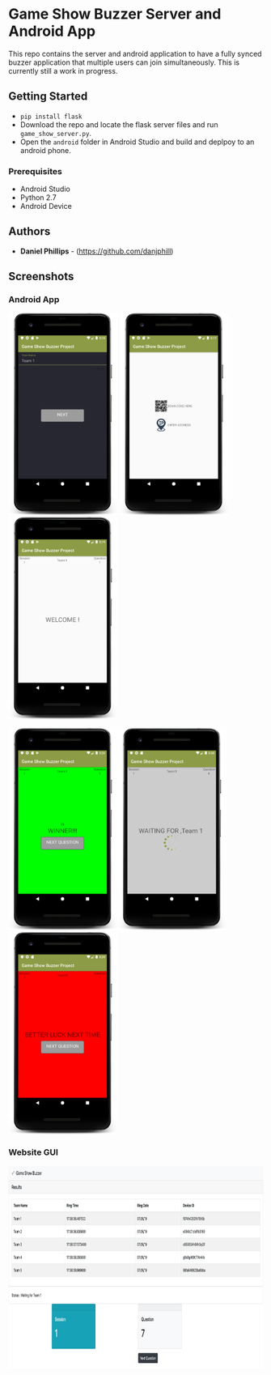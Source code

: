 # Game Show Buzzer Server and Android App

This repo contains the server and android application to have a fully synced buzzer application that multiple users can join simultaneously. 
This is currently still a work in progress. 

## Getting Started
* `pip install flask`
* Download the repo and locate the flask server files and run `game_show_server.py`. 
* Open the `android` folder in Android Studio and build and deplpoy to an android phone. 

### Prerequisites

* Android Studio 
* Python 2.7
* Android Device


## Authors

* **Daniel Phillips**  - (https://github.com/danjphill)

## Screenshots 

### Android App

<img src="https://raw.githubusercontent.com/danjphill/game_show_buzzer/master/Screenshots/device-2019-07-26-171700.png?token=AFMMUSHFOM2QNKI5BETPPVC5ISYRA" alt="" width="216" height="400" /> <img src="https://raw.githubusercontent.com/danjphill/game_show_buzzer/master/Screenshots/device-2019-07-26-171741.png" alt=""  width="216" height="400" /> <img src="https://raw.githubusercontent.com/danjphill/game_show_buzzer/master/Screenshots/device-2019-07-26-171944.png" alt="" width="216" height="400" />

<img src="https://raw.githubusercontent.com/danjphill/game_show_buzzer/master/Screenshots/device-2019-07-26-172022.png" alt="" width="216" height="400" /><img src="https://raw.githubusercontent.com/danjphill/game_show_buzzer/master/Screenshots/device-2019-07-26-173821.png" alt="" width="216" height="400" /><img src="https://raw.githubusercontent.com/danjphill/game_show_buzzer/master/Screenshots/device-2019-07-26-173915.png" alt="" width="216" height="400" />

### Website GUI

<img src="https://raw.githubusercontent.com/danjphill/game_show_buzzer/master/Screenshots/Screen%20Shot%202019-07-26%20at%2010.50.37%20PM.png" alt="" width="1800" height="400" />

